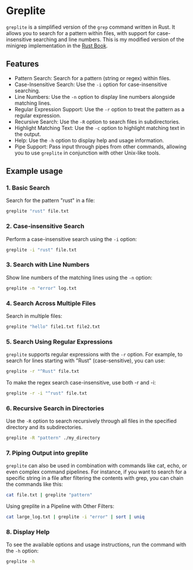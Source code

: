 # Greplite

`greplite` is a simplified version of the `grep` command written in Rust. It allows you to search for a pattern within 
files, with support for case-insensitive searching and line numbers. This is my modified version of the minigrep
implementation in the [Rust Book](https://doc.rust-lang.org).

## Features

* Pattern Search: Search for a pattern (string or regex) within files.
* Case-Insensitive Search: Use the `-i` option for case-insensitive searching.
* Line Numbers: Use the `-n` option to display line numbers alongside matching lines.
* Regular Expression Support: Use the `-r` option to treat the pattern as a regular expression.
* Recursive Search: Use the `-R` option to search files in subdirectories.
* Highlight Matching Text: Use the `-c` option to highlight matching text in the output.
* Help: Use the `-h` option to display help and usage information.
* Pipe Support: Pass input through pipes from other commands, allowing you to use `greplite` in conjunction with other 
  Unix-like tools.

## Example usage

### 1. Basic Search

Search for the pattern "rust" in a file:

```bash
greplite "rust" file.txt
```

### 2. Case-insensitive Search

Perform a case-insensitive search using the `-i` option:

```bash
greplite -i "rust" file.txt
```

### 3. Search with Line Numbers

Show line numbers of the matching lines using the `-n` option:

```bash
greplite -n "error" log.txt
```

### 4. Search Across Multiple Files

Search in multiple files:

```bash
greplite "hello" file1.txt file2.txt
```

### 5. Search Using Regular Expressions

`greplite` supports regular expressions with the `-r` option. For example, to search for lines starting with "Rust" 
(case-sensitive), you can use:

```bash
greplite -r "^Rust" file.txt
```

To make the regex search case-insensitive, use both -r and -i:

```bash
greplite -r -i "^rust" file.txt
```

### 6. Recursive Search in Directories

Use the `-R` option to search recursively through all files in the specified directory and its subdirectories.

```bash
greplite -R "pattern" ./my_directory
```

### 7. Piping Output into greplite

`greplite` can also be used in combination with commands like cat, echo, or even complex command pipelines. For 
instance, if you want to search for a specific string in a file after filtering the contents with grep, you can 
chain the commands like this:

```bash
cat file.txt | greplite "pattern"
```

Using greplite in a Pipeline with Other Filters:

```bash
cat large_log.txt | greplite -i "error" | sort | uniq
```

### 8. Display Help

To see the available options and usage instructions, run the command with the `-h` option:
```bash
greplite -h
```
